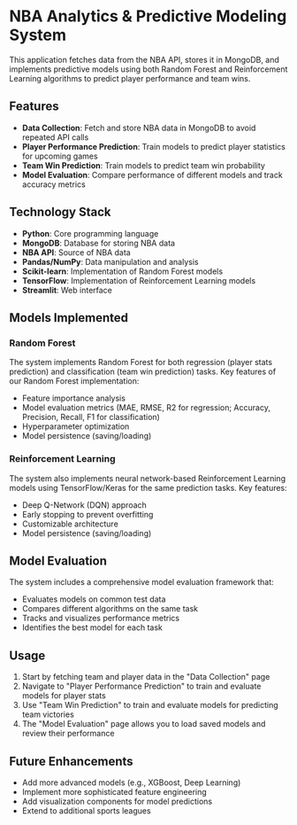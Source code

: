 # NBA Analytics & Predictive Modeling System

This application fetches data from the NBA API, stores it in MongoDB, and implements predictive models using both Random Forest and Reinforcement Learning algorithms to predict player performance and team wins.

## Features

- **Data Collection**: Fetch and store NBA data in MongoDB to avoid repeated API calls
- **Player Performance Prediction**: Train models to predict player statistics for upcoming games
- **Team Win Prediction**: Train models to predict team win probability
- **Model Evaluation**: Compare performance of different models and track accuracy metrics

## Technology Stack

- **Python**: Core programming language
- **MongoDB**: Database for storing NBA data
- **NBA API**: Source of NBA data
- **Pandas/NumPy**: Data manipulation and analysis
- **Scikit-learn**: Implementation of Random Forest models
- **TensorFlow**: Implementation of Reinforcement Learning models
- **Streamlit**: Web interface

## Models Implemented

### Random Forest

The system implements Random Forest for both regression (player stats prediction) and classification (team win prediction) tasks. Key features of our Random Forest implementation:

- Feature importance analysis
- Model evaluation metrics (MAE, RMSE, R2 for regression; Accuracy, Precision, Recall, F1 for classification)
- Hyperparameter optimization
- Model persistence (saving/loading)

### Reinforcement Learning

The system also implements neural network-based Reinforcement Learning models using TensorFlow/Keras for the same prediction tasks. Key features:

- Deep Q-Network (DQN) approach
- Early stopping to prevent overfitting
- Customizable architecture
- Model persistence (saving/loading)

## Model Evaluation

The system includes a comprehensive model evaluation framework that:

- Evaluates models on common test data
- Compares different algorithms on the same task
- Tracks and visualizes performance metrics
- Identifies the best model for each task

## Usage

1. Start by fetching team and player data in the "Data Collection" page
2. Navigate to "Player Performance Prediction" to train and evaluate models for player stats
3. Use "Team Win Prediction" to train and evaluate models for predicting team victories
4. The "Model Evaluation" page allows you to load saved models and review their performance

## Future Enhancements

- Add more advanced models (e.g., XGBoost, Deep Learning)
- Implement more sophisticated feature engineering
- Add visualization components for model predictions
- Extend to additional sports leagues
